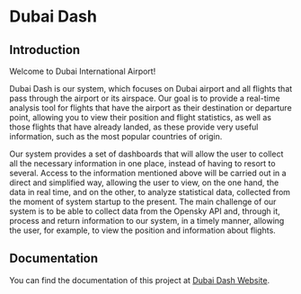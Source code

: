 # Dubai Dash

## Introduction

Welcome to Dubai International Airport!

Dubai Dash is our system, which focuses on Dubai airport and all flights that pass through the airport or its airspace. Our goal is to provide a real-time analysis tool for flights that have the airport as their destination or departure point, allowing you to view their position and flight statistics, as well as those flights that have already landed, as these provide very useful information, such as the most popular countries of origin.

Our system provides a set of dashboards that will allow the user to collect all the necessary information in one place, instead of having to resort to several. Access to the information mentioned above will be carried out in a direct and simplified way, allowing the user to view, on the one hand, the data in real time, and on the other, to analyze statistical data, collected from the moment of system startup to the present. The main challenge of our system is to be able to collect data from the Opensky API and, through it, process and return information to our system, in a timely manner, allowing the user, for example, to view the position and information about flights.

## Documentation

You can find the documentation of this project at [Dubai Dash Website](https://dubaidash-es.github.io/).
